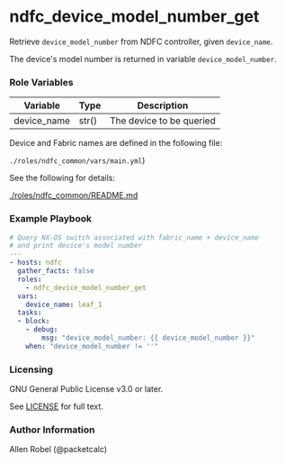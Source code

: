 # ndfc_device_model_number_get

Retrieve ``device_model_number`` from NDFC controller, given ``device_name``.

The device's model number is returned in variable ``device_model_number``.

### Role Variables

Variable        | Type  | Description
----------------|-------|----------------------------------------
device_name     | str() | The device to be queried

Device and Fabric names are defined in the following file:

``./roles/ndfc_common/vars/main.yml``)

See the following for details:

[./roles/ndfc_common/README.md](https://github.com/allenrobel/ndfc-roles/tree/master/roles/ndfc_common/README.md)

### Example Playbook

```yaml
# Query NX-OS switch associated with fabric_name + device_name
# and print device's model number
---
- hosts: ndfc
  gather_facts: false
  roles:
    - ndfc_device_model_number_get
  vars:
    device_name: leaf_1
  tasks:
  - block:
    - debug:
        msg: "device_model_number: {{ device_model_number }}"
    when: "device_model_number != ''"
```

### Licensing

GNU General Public License v3.0 or later.

See [LICENSE](https://www.gnu.org/licenses/gpl-3.0.txt) for full text.

### Author Information

Allen Robel (@packetcalc)